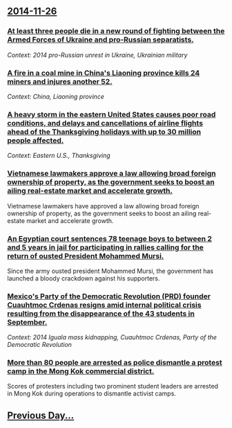## [2014-11-26](/news/2014/11/26/index.md)

### [At least three people die in a new round of fighting between the Armed Forces of Ukraine and pro-Russian separatists. ](/news/2014/11/26/at-least-three-people-die-in-a-new-round-of-fighting-between-the-armed-forces-of-ukraine-and-pro-russian-separatists.md)
_Context: 2014 pro-Russian unrest in Ukraine, Ukrainian military_

### [A fire in a coal mine in China's Liaoning province kills 24 miners and injures another 52. ](/news/2014/11/26/a-fire-in-a-coal-mine-in-china-s-liaoning-province-kills-24-miners-and-injures-another-52.md)
_Context: China, Liaoning province_

### [A heavy storm in the eastern United States causes poor road conditions, and delays and cancellations of airline flights ahead of the Thanksgiving holidays with up to 30 million people affected. ](/news/2014/11/26/a-heavy-storm-in-the-eastern-united-states-causes-poor-road-conditions-and-delays-and-cancellations-of-airline-flights-ahead-of-the-thanksg.md)
_Context: Eastern U.S., Thanksgiving_

### [Vietnamese lawmakers approve a law allowing broad foreign ownership of property, as the government seeks to boost an ailing real-estate market and accelerate growth. ](/news/2014/11/26/vietnamese-lawmakers-approve-a-law-allowing-broad-foreign-ownership-of-property-as-the-government-seeks-to-boost-an-ailing-real-estate-mark.md)
Vietnamese lawmakers have approved a law allowing broad foreign ownership of property, as the government seeks to boost an ailing real-estate market and accelerate growth.

### [An Egyptian court sentences 78 teenage boys to between 2 and 5 years in jail for participating in rallies calling for the return of ousted President Mohammed Mursi. ](/news/2014/11/26/an-egyptian-court-sentences-78-teenage-boys-to-between-2-and-5-years-in-jail-for-participating-in-rallies-calling-for-the-return-of-ousted-p.md)
Since the army ousted president Mohammed Mursi, the government has launched a bloody crackdown against his supporters.

### [Mexico's Party of the Democratic Revolution (PRD) founder Cuauhtmoc Crdenas resigns amid internal political crisis resulting from the disappearance of the 43 students in September. ](/news/2014/11/26/mexico-s-party-of-the-democratic-revolution-prd-founder-cuauhtemoc-cardenas-resigns-amid-internal-political-crisis-resulting-from-the-disa.md)
_Context: 2014 Iguala mass kidnapping, Cuauhtmoc Crdenas, Party of the Democratic Revolution_

### [More than 80 people are arrested as police dismantle a protest camp in the Mong Kok commercial district. ](/news/2014/11/26/more-than-80-people-are-arrested-as-police-dismantle-a-protest-camp-in-the-mong-kok-commercial-district.md)
Scores of protesters including two prominent student leaders are arrested in Mong Kok during operations to dismantle activist camps.

## [Previous Day...](/news/2014/11/25/index.md)

